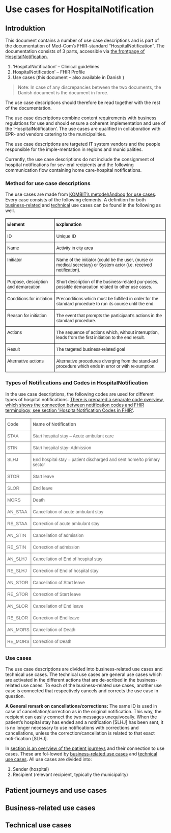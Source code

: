 # Use cases for HospitalNotification

## Introduktion

This document contains a number of use case descriptions and is part of the documentation of Med-Com’s FHIR-standard “HospitalNotification”. 
The documentation consists of 3 parts, accessible via [the frontpage of HospitalNotification](./docs/index.md).

1.	’HospitalNotification’ – Clinical guidelines
1.	HospitalNotification’ – FHIR Profile
2.	Use cases (this document – also available in Danish )

> Note: In case of any discrepancies between the two documents, the Danish document is the document in force.

The use case descriptions should therefore be read together with the rest of the documentation.

The use case descriptions combine content requirements with business regulations for use and should ensure a coherent implementation and use of the ‘HospitalNotification’. The use cases are qualified in collaboration with EPR- and vendors catering to the municipalities. 

The use case descriptions are targeted IT system vendors and the people responsible for the imple-mentation in regions and municipalities. 

Currently, the use case descriptions do not include the consignment of hospital notifications for sev-eral recipients and the following communication flow containing home care-hospital notifications.
 
### Method for use case descriptions

The use cases are made from <a href="https://www.kombit.dk/metodeh%C3%A5ndb%C3%B8ger" target="_blank">KOMBIT’s metodehåndbog for use cases</a>. Every case consists of the following elements. A definition for both [business-related](#business-related-use-cases) and [technical](#technical-use-cases) use cases can be found in the following as well.

<style type="text/css">
.tg  {border-collapse:collapse;border-spacing:0;}
.tg td{border-color:black;border-style:solid;border-width:1px;font-family:Arial, sans-serif;font-size:14px;
  overflow:hidden;padding:10px 5px;word-break:normal;}
.tg th{border-color:black;border-style:solid;border-width:1px;font-family:Arial, sans-serif;font-size:14px;
  font-weight:normal;overflow:hidden;padding:10px 5px;word-break:normal;}
.tg .tg-1wig{font-weight:bold;text-align:left;vertical-align:top}
.tg .tg-0lax{text-align:left;vertical-align:top}
</style>
<table class="tg">
<thead>
  <tr>
    <th class="tg-1wig">Element</th>
    <th class="tg-1wig">Explanation</th>
  </tr>
</thead>
<tbody>
  <tr>
    <td class="tg-0lax">ID</td>
    <td class="tg-0lax">Unique ID</td>
  </tr>
  <tr>
    <td class="tg-0lax">Name</td>
    <td class="tg-0lax">Activity in city area</td>
  </tr>
  <tr>
    <td class="tg-0lax">Initiator</td>
    <td class="tg-0lax">Name of the initiator (could be the user, (nurse or medical secretary) or System actor (i.e. received notification).&nbsp;</td>
  </tr>
  <tr>
    <td class="tg-0lax">Purpose, description and demarcation</td>
    <td class="tg-0lax">Short description of the business-related pur-poses, possible demarcation related to other use cases.</td>
  </tr>
  <tr>
    <td class="tg-0lax">Conditions for initiation</td>
    <td class="tg-0lax">Preconditions which must be fulfilled in order for the standard procedure to run its course until the end.</td>
  </tr>
  <tr>
    <td class="tg-0lax">Reason for initiation</td>
    <td class="tg-0lax">The event that prompts the participant’s actions in the standard procedure.</td>
  </tr>
  <tr>
    <td class="tg-0lax">Actions</td>
    <td class="tg-0lax">The sequence of actions which, without interruption, leads from the first initiation to the end result.</td>
  </tr>
  <tr>
    <td class="tg-0lax">Result</td>
    <td class="tg-0lax">The targeted business-related goal</td>
  </tr>
  <tr>
    <td class="tg-0lax">Alternative actions</td>
    <td class="tg-0lax">Alternative procedures diverging from the stand-ard procedure which ends in error or with re-sumption.</td>
  </tr>
</tbody>
</table>


### Types of Notifications and Codes in HospitalNotification

In the use case descriptions, the following codes are used for different types of hospital notifications. [There is prepared a separate code overview, which shows the connection between notification codes and FHIR terminology, see section 'HospitalNotification Codes in FHIR'](./docs/index.md). 

<style type="text/css">
.tg  {border-collapse:collapse;border-spacing:0;}
.tg td{border-color:black;border-style:solid;border-width:1px;font-family:Arial, sans-serif;font-size:14px;
  overflow:hidden;padding:10px 5px;word-break:normal;}
.tg th{border-color:black;border-style:solid;border-width:1px;font-family:Arial, sans-serif;font-size:14px;
  font-weight:normal;overflow:hidden;padding:10px 5px;word-break:normal;}
.tg .tg-ahvx{background-color:#ffffff;border-color:#656565;color:#656565;text-align:left;vertical-align:top}
.tg .tg-m0jm{background-color:#ffffff;border-color:#656565;color:#656565;font-weight:bold;text-align:left;vertical-align:top}
</style>
<table class="tg">
<thead>
  <tr>
    <th class="tg-m0jm">Code   </th>
    <th class="tg-m0jm">Name of Notification</th>
  </tr>
</thead>
<tbody>
  <tr>
    <td class="tg-ahvx">STAA</td>
    <td class="tg-ahvx">Start hospital stay – Acute ambulant care</td>
  </tr>
  <tr>
    <td class="tg-ahvx">STIN</td>
    <td class="tg-ahvx">Start hospital stay- Admission</td>
  </tr>
  <tr>
    <td class="tg-ahvx">SLHJ</td>
    <td class="tg-ahvx">End hospital stay – patient discharged and sent home/to primary sector</td>
  </tr>
  <tr>
    <td class="tg-ahvx">STOR</td>
    <td class="tg-ahvx">Start leave</td>
  </tr>
  <tr>
    <td class="tg-ahvx">SLOR</td>
    <td class="tg-ahvx">End leave</td>
  </tr>
  <tr>
    <td class="tg-ahvx">MORS</td>
    <td class="tg-ahvx">Death</td>
  </tr>
  <tr>
    <td class="tg-ahvx">AN_STAA</td>
    <td class="tg-ahvx">Cancellation of acute ambulant stay</td>
  </tr>
  <tr>
    <td class="tg-ahvx">RE_STAA</td>
    <td class="tg-ahvx">Correction of acute ambulant stay</td>
  </tr>
  <tr>
    <td class="tg-ahvx">AN_STIN</td>
    <td class="tg-ahvx">Cancellation of admission</td>
  </tr>
  <tr>
    <td class="tg-ahvx">RE_STIN</td>
    <td class="tg-ahvx">Correction of admission</td>
  </tr>
  <tr>
    <td class="tg-ahvx">AN_SLHJ</td>
    <td class="tg-ahvx">Cancellation of End of hospital stay</td>
  </tr>
  <tr>
    <td class="tg-ahvx">RE_SLHJ</td>
    <td class="tg-ahvx">Correction of End of hospital stay</td>
  </tr>
  <tr>
    <td class="tg-ahvx">AN_STOR</td>
    <td class="tg-ahvx">Cancellation of Start leave</td>
  </tr>
  <tr>
    <td class="tg-ahvx">RE_STOR</td>
    <td class="tg-ahvx">Correction of Start leave</td>
  </tr>
  <tr>
    <td class="tg-ahvx">AN_SLOR</td>
    <td class="tg-ahvx">Cancellation of End leave</td>
  </tr>
  <tr>
    <td class="tg-ahvx">RE_SLOR</td>
    <td class="tg-ahvx">Correction of End leave</td>
  </tr>
  <tr>
    <td class="tg-ahvx">AN_MORS</td>
    <td class="tg-ahvx">Cancellation of Death</td>
  </tr>
  <tr>
    <td class="tg-ahvx">RE_MORS</td>
    <td class="tg-ahvx">Correction of Death</td>
  </tr>
</tbody>
</table>

### Use cases 

The use case descriptions are divided into business-related use cases and technical use cases. The technical use cases are general use cases which are activated in the different actions that are de-scribed in the business-related use cases. To each of the business-related use cases, another use case is connected that respectively cancels and corrects the use case in question.

**A General remark on cancellations/corrections:** The same ID is used in case of cancellation/correction as in the original notification. This way, the recipient can easily connect the two messages unequivocally. When the patient’s hospital stay has ended and a notification [SLHJ] has been sent, it is no longer necessary to use notifications with corrections and cancellations, unless the correction/cancellation is related to that exact noti-fication [SLHJ].

In [section is an overview of the patient journeys](#patient-journeys-and-use-cases) and their connection to use cases. These are fol-lowed by [business-related use cases](#business-related-use-cases) and [technical use cases](#technical-use-cases). All use cases are divided into:
1. Sender (hospital) 
2. Recipient (relevant recipient, typically the municipality) 

## Patient journeys and use cases 

## Business-related use cases

## Technical use cases
